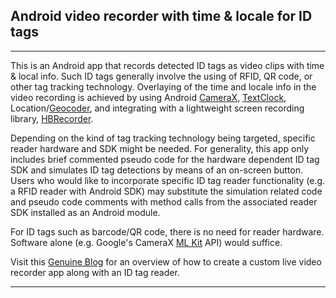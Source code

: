 ## Android video recorder with time & locale for ID tags

---

This is an Android app that records detected ID tags as video clips with time & local info.  Such ID tags generally involve the using of RFID, QR code, or other tag tracking technology.  Overlaying of the time and locale info in the video recording is achieved by using Android [CameraX](https://developer.android.com/media/camera/camerax), [TextClock](https://developer.android.com/reference/android/widget/TextClock), Location/[Geocoder](https://developer.android.com/reference/android/location/Geocoder), and integrating with a lightweight screen recording library, [HBRecorder](https://github.com/HBiSoft/HBRecorder).

Depending on the kind of tag tracking technology being targeted, specific reader hardware and SDK might be needed.  For generality, this app only includes brief commented pseudo code for the hardware dependent ID tag SDK and simulates ID tag detections by means of an on-screen button.  Users who would like to incorporate specific ID tag reader functionality (e.g. a RFID reader with Android SDK) may substitute the simulation related code and pseudo code comments with method calls from the associated reader SDK installed as an Android module.

For ID tags such as barcode/QR code, there is no need for reader hardware.  Software alone (e.g. Google's CameraX [ML Kit](https://developer.android.com/media/camera/camerax/mlkitanalyzer) API) would suffice.  

Visit this [Genuine Blog](https://blog.genuine.com/2024/02/id-tag-video-recording-in-android/) for an overview of how to create a custom live video recorder app along with an ID tag reader.

---

